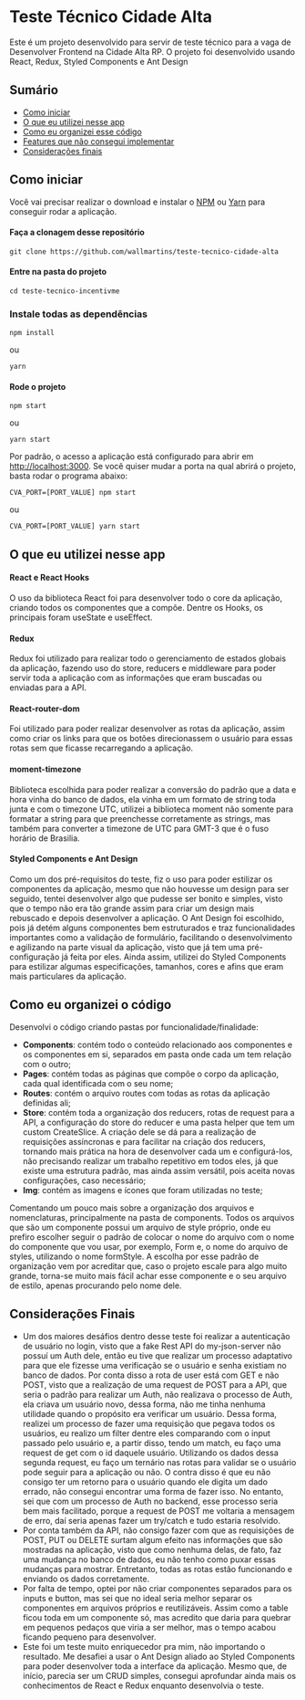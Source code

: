 # Teste Técnico Cidade Alta

Este é um projeto desenvolvido para servir de teste técnico para a vaga de Desenvolver Frontend na Cidade Alta RP. O projeto foi desenvolvido usando React, Redux, Styled Components e Ant Design

## Sumário

- [Como iniciar](#como-iniciar)
- [O que eu utilizei nesse app](#o-que-eu-utilizei-nesse-app)
- [Como eu organizei esse código](#como-eu-organizei-esse-codigo)
- [Features que não consegui implementar](#bugs-e-features-que-nao-consegui-implementar)
- [Considerações finais](#consideracoes-finais)

## Como iniciar

Você vai precisar realizar o download e instalar o [NPM](https://nodejs.org/en/) ou [Yarn](https://yarnpkg.com/pt-BR/) para conseguir rodar a aplicação.

#### Faça a clonagem desse repositório

`git clone https://github.com/wallmartins/teste-tecnico-cidade-alta`

#### Entre na pasta do projeto

`cd teste-tecnico-incentivme`

### Instale todas as dependências

`npm install`

ou

`yarn`

#### Rode o projeto

`npm start `

ou

`yarn start`

Por padrão, o acesso a aplicação está configurado para abrir em [http://localhost:3000](). Se você quiser mudar a porta na qual abrirá o projeto, basta rodar o programa abaixo:

`CVA_PORT=[PORT_VALUE] npm start`

ou

`CVA_PORT=[PORT_VALUE] yarn start`

## O que eu utilizei nesse app

#### React e React Hooks

O uso da biblioteca React foi para desenvolver todo o core da aplicação, criando todos os componentes que a compõe. Dentre os Hooks, os principais foram useState e useEffect.

#### Redux

Redux foi utilizado para realizar todo o gerenciamento de estados globais da aplicação, fazendo uso do store, reducers e middleware para poder servir toda a aplicação com as informações que eram buscadas ou enviadas para a API.

#### React-router-dom

Foi utilizado para poder realizar desenvolver as rotas da aplicação, assim como criar os links para que os botões direcionassem o usuário para essas rotas sem que ficasse recarregando a aplicação.

#### moment-timezone

Biblioteca escolhida para poder realizar a conversão do padrão que a data e hora vinha do banco de dados, ela vinha em um formato de string toda junta e com o timezone UTC, utilizei a biblioteca moment não somente para formatar a string para que preenchesse corretamente as strings, mas também para converter a timezone de UTC para GMT-3 que é o fuso horário de Brasilia.

#### Styled Components e Ant Design

Como um dos pré-requisitos do teste, fiz o uso para poder estilizar os componentes da aplicação, mesmo que não houvesse um design para ser seguido, tentei desenvolver algo que pudesse ser bonito e simples, visto que o tempo não era tão grande assim para criar um design mais rebuscado e depois desenvolver a aplicação. O Ant Design foi escolhido, pois já detém alguns componentes bem estruturados e traz funcionalidades importantes como a validação de formulário, facilitando o desenvolvimento e agilizando na parte visual da aplicação, visto que já tem uma pré-configuração já feita por eles. Ainda assim, utilizei do Styled Components para estilizar algumas especificações, tamanhos, cores e afins que eram mais particulares da aplicação.

## Como eu organizei o código

Desenvolvi o código criando pastas por funcionalidade/finalidade:

- **Components**: contém todo o conteúdo relacionado aos componentes e os componentes em si, separados em pasta onde cada um tem relação com o outro;
- **Pages**: contém todas as páginas que compõe o corpo da aplicação, cada qual identificada com o seu nome;
- **Routes**: contém o arquivo routes com todas as rotas da aplicação definidas ali;
- **Store**: contém toda a organização dos reducers, rotas de request para a API, a configuração do store do reducer e uma pasta helper que tem um custom CreateSlice. A criação dele se dá para a realização de requisições assíncronas e para facilitar na criação dos reducers, tornando mais prática na hora de desenvolver cada um e configurá-los, não precisando realizar um trabalho repetitivo em todos eles, já que existe uma estrutura padrão, mas ainda assim versátil, pois aceita novas configurações, caso necessário;
- **Img**: contém as imagens e ícones que foram utilizadas no teste;

Comentando um pouco mais sobre a organização dos arquivos e nomenclaturas, principalmente na pasta de components. Todos os arquivos que são um componente possui um arquivo de style próprio, onde eu prefiro escolher seguir o padrão de colocar o nome do arquivo com o nome do componente que vou usar, por exemplo, Form e, o nome do arquivo de styles, utilizando o nome formStyle. A escolha por esse padrão de organização vem por acreditar que, caso o projeto escale para algo muito grande, torna-se muito mais fácil achar esse componente e o seu arquivo de estilo, apenas procurando pelo nome dele.

## Considerações Finais

- Um dos maiores desáfios dentro desse teste foi realizar a autenticação de usuário no login, visto que a fake Rest API do my-json-server não possuí um Auth dele, então eu tive que realizar um processo adaptativo para que ele fizesse uma verificação se o usuário e senha existiam no banco de dados. Por conta disso a rota de user está com GET e não POST, visto que a realização de uma request de POST para a API, que seria o padrão para realizar um Auth, não realizava o processo de Auth, ela criava um usuário novo, dessa forma, não me tinha nenhuma utilidade quando o propósito era verificar um usuário. Dessa forma, realizei um processo de fazer uma requisição que pegava todos os usuários, eu realizo um filter dentre eles comparando com o input passado pelo usuário e, a partir disso, tendo um match, eu faço uma request de get com o id daquele usuário. Utilizando os dados dessa segunda request, eu faço um ternário nas rotas para validar se o usuário pode seguir para a aplicação ou não. O contra disso é que eu não consigo ter um retorno para o usuário quando ele digita um dado errado, não consegui encontrar uma forma de fazer isso. No entanto, sei que com um processo de Auth no backend, esse processo seria bem mais facilitado, porque a request de POST me voltaria a mensagem de erro, daí seria apenas fazer um try/catch e tudo estaria resolvido.
- Por conta também da API, não consigo fazer com que as requisições de POST, PUT ou DELETE surtam algum efeito nas informações que são mostradas na aplicação, visto que como nenhuma delas, de fato, faz uma mudança no banco de dados, eu não tenho como puxar essas mudanças para mostrar. Entretanto, todas as rotas estão funcionando e enviando os dados corretamente.
- Por falta de tempo, optei por não criar componentes separados para os inputs e button, mas sei que no ideal seria melhor separar os componentes em arquivos próprios e reutilizáveis. Assim como a table ficou toda em um componente só, mas acredito que daria para quebrar em pequenos pedaços que viria a ser melhor, mas o tempo acabou ficando pequeno para desenvolver.
- Este foi um teste muito enriquecedor pra mim, não importando o resultado. Me desafiei a usar o Ant Design aliado ao Styled Components para poder desenvolver toda a interface da aplicação. Mesmo que, de início, parecia ser um CRUD simples, consegui aprofundar ainda mais os conhecimentos de React e Redux enquanto desenvolvia o teste.
